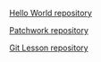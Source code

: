 [Hello World repository](https://github.com/danizsin/hello-world)

[Patchwork repository](https://github.com/danizsin/patchwork)

[Git Lesson repository](https://github.com/danizsin/git-lesson-repository)